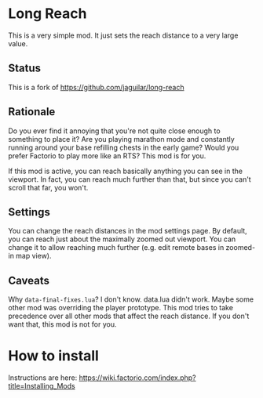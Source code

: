 # Long Reach

This is a very simple mod. It just sets the reach distance to a very large
value.

## Status

This is a fork of  https://github.com/jaguilar/long-reach

## Rationale

Do you ever find it annoying that you're not quite close enough to something to
place it? Are you playing marathon mode and constantly running around your base
refilling chests in the early game? Would you prefer Factorio to play more like
an RTS? This mod is for you.

If this mod is active, you can reach basically anything you can see in the
viewport. In fact, you can reach much further than that, but since you can't
scroll that far, you won't.

## Settings

You can change the reach distances in the mod settings page. By default, you
can reach just about the maximally zoomed out viewport. You can change it to allow
reaching much further (e.g. edit remote bases in zoomed-in map view).

## Caveats

Why `data-final-fixes.lua`? I don't know. data.lua didn't work. Maybe some other
mod was overriding the player prototype. This mod tries to take precedence
over all other mods that affect the reach distance. If you don't want that, this
mod is not for you.

# How to install
Instructions are here: https://wiki.factorio.com/index.php?title=Installing_Mods
